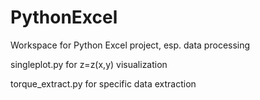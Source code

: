 # PythonExcel
Workspace for Python Excel project, esp. data processing

singleplot.py for z=z(x,y) visualization

torque_extract.py for specific data extraction


